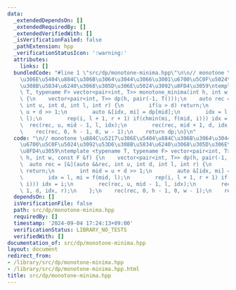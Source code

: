 ```yaml
---
data:
  _extendedDependsOn: []
  _extendedRequiredBy: []
  _extendedVerifiedWith: []
  _isVerificationFailed: false
  _pathExtension: hpp
  _verificationStatusIcon: ':warning:'
  attributes:
    links: []
  bundledCode: "#line 1 \"src/dp/monotone-minima.hpp\"\n\n// monotone \u884C\u5217\
    \u306E\u5404\u884C\u306B\u3064\u3044\u3066\u3001\u6700\u5C0F\u5024\u3092\u53D6\
    \u308B\u5834\u6240\u3068\u305D\u306E\u5024\u3092\u8FD4\u3059\ntemplate <typename\
    \ T, typename F> vector<pair<int, T>> monotone_minima(int h, int w, const F &f)\
    \ {\n    vector<pair<int, T>> dp(h, pair(-1, T()));\n    auto rec = [&](auto &&rec,\
    \ int u, int d, int l, int r) {\n        if(u > d) return;\n        int mid =\
    \ u + d >> 1;\n        auto &[idx, mi] = dp[mid];\n        idx = l, mi = f(mid,\
    \ l);\n        rep(i, l + 1, r + 1) if(chmin(mi, f(mid, i))) idx = i;\n      \
    \  rec(rec, u, mid - 1, l, idx);\n        rec(rec, mid + 1, d, idx, r);\n    };\n\
    \    rec(rec, 0, h - 1, 0, w - 1);\n    return dp;\n}\n"
  code: "\n// monotone \u884C\u5217\u306E\u5404\u884C\u306B\u3064\u3044\u3066\u3001\
    \u6700\u5C0F\u5024\u3092\u53D6\u308B\u5834\u6240\u3068\u305D\u306E\u5024\u3092\
    \u8FD4\u3059\ntemplate <typename T, typename F> vector<pair<int, T>> monotone_minima(int\
    \ h, int w, const F &f) {\n    vector<pair<int, T>> dp(h, pair(-1, T()));\n  \
    \  auto rec = [&](auto &&rec, int u, int d, int l, int r) {\n        if(u > d)\
    \ return;\n        int mid = u + d >> 1;\n        auto &[idx, mi] = dp[mid];\n\
    \        idx = l, mi = f(mid, l);\n        rep(i, l + 1, r + 1) if(chmin(mi, f(mid,\
    \ i))) idx = i;\n        rec(rec, u, mid - 1, l, idx);\n        rec(rec, mid +\
    \ 1, d, idx, r);\n    };\n    rec(rec, 0, h - 1, 0, w - 1);\n    return dp;\n}"
  dependsOn: []
  isVerificationFile: false
  path: src/dp/monotone-minima.hpp
  requiredBy: []
  timestamp: '2024-09-04 17:24:13+09:00'
  verificationStatus: LIBRARY_NO_TESTS
  verifiedWith: []
documentation_of: src/dp/monotone-minima.hpp
layout: document
redirect_from:
- /library/src/dp/monotone-minima.hpp
- /library/src/dp/monotone-minima.hpp.html
title: src/dp/monotone-minima.hpp
---
```

